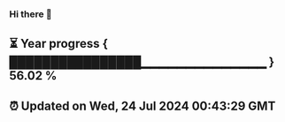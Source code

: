 ### Hi there 👋
⏳ Year progress { ████████████████▁▁▁▁▁▁▁▁▁▁▁▁▁▁ } 56.02 %
---
⏰ Updated on Wed, 24 Jul 2024 00:43:29 GMT
---
